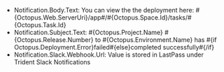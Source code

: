 - Notification.Body.Text: You can view the the deployment here: #{Octopus.Web.ServerUri}/app#/#{Octopus.Space.Id}/tasks/#{Octopus.Task.Id}
- Notification.Subject.Text: #{Octopus.Project.Name} #{Octopus.Release.Number} to #{Octopus.Environment.Name} has #{if Octopus.Deployment.Error}failed#{else}completed successfully#{/if}
- Notification.Slack.Webhook.Url: Value is stored in LastPass under Trident Slack Notifications